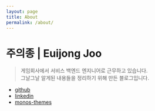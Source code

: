 ```yaml
---
layout: page
title: About
permalink: /about/
---
```

# 주의종 | Euijong Joo
> 게임회사에서 서비스 백엔드 엔지니어로 근무하고 있습니다.<br>그날그날 알게된 내용들을 정리하기 위해 만든 블로그입니다.

* [github](https://github.com/ejjoo)
* [linkedin](https://www.linkedin.com/in/euijong-joo-334b9939/)
* [monos-themes](https://github.com/ejjoo/jekyll-theme-monos)